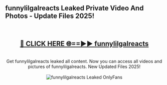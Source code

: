 <h2>funnylilgalreacts Leaked Private Video And Photos - Update Files 2025!</h2>
<br>
<div align="center">
<h2><a href="https://top-ai-tools.click/QrbHav" rel="nofollow">🔴 CLICK HERE 🌐==►► funnylilgalreacts</a></h2>
<br>
Get funnylilgalreacts leaked all content. Now you can access all videos and pictures of funnylilgalreacts. New Updated Files 2025!
<br>
<br>
<a href="https://top-ai-tools.click/QrbHav" rel="nofollow" data-target="animated-image.originalLink"><img src="https://i.ibb.co.com/WyWwxjT/player-gif2.gif" alt="funnylilgalreacts Leaked  OnlyFans" style="max-width: 100%; display: inline-block;" data-target="animated-image.originalImage"></a>
</div>
<br>